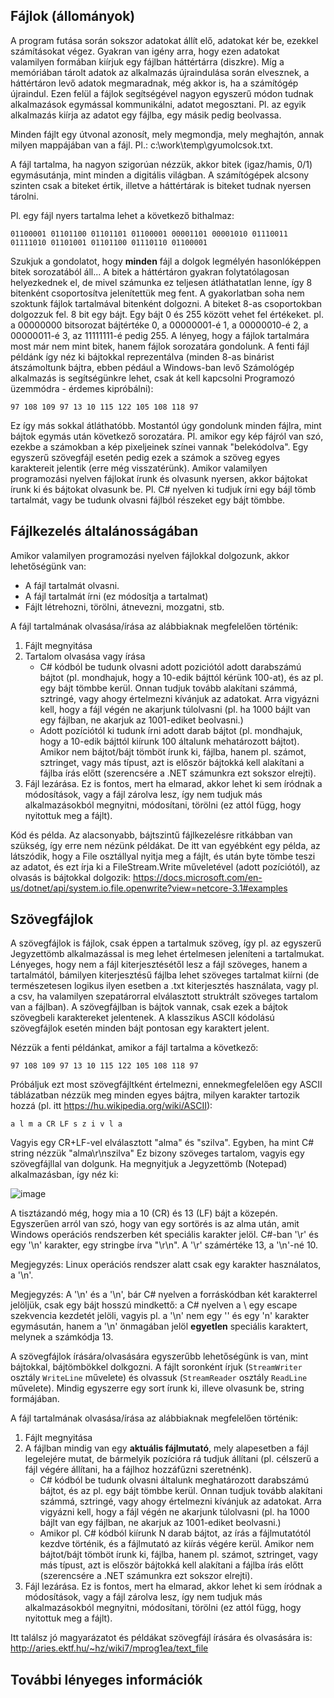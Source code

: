 ## Fájlok (állományok)

A program futása során sokszor adatokat állít elő, adatokat kér be, ezekkel számításokat végez. Gyakran van igény arra, hogy ezen adatokat valamilyen formában kiírjuk egy fájlban háttértárra (diszkre). Míg a memóriában tárolt adatok az alkalmazás újraindulása során elvesznek, a háttértáron levő adatok megmaradnak, még akkor is, ha a számítógép újraindul. Ezen felül a fájlok segítségével nagyon egyszerű módon tudnak alkalmazások egymással kommunikálni, adatot megosztani. Pl. az egyik alkalmazás kiírja az adatot egy fájlba, egy másik pedig beolvassa.

Minden fájlt egy útvonal azonosít, mely megmondja, mely meghajtón, annak milyen mappájában van a fájl. Pl.: c:\work\temp\gyumolcsok.txt.

A fájl tartalma, ha nagyon szigorúan nézzük, akkor bitek (igaz/hamis, 0/1) egymásutánja, mint minden a digitális világban. A számítógépek alcsony szinten csak a biteket értik, illetve a háttértárak is biteket tudnak nyersen tárolni.

Pl. egy fájl nyers tartalma lehet a következő bithalmaz:

```
01100001 01101100 01101101 01100001 00001101 00001010 01110011 01111010 01101001 01101100 01110110 01100001
```

Szukjuk a gondolatot, hogy **minden** fájl a dolgok legmélyén hasonlóképpen bitek sorozatából áll... A bitek a háttértáron gyakran folytatólagosan helyezkednek el, de mivel számunka ez teljesen átláthatatlan lenne, így 8 bitenként csoportosítva jelenítettük meg fent.
A gyakorlatban soha nem szoktunk fájlok tartalmával bitenként dolgozni. A biteket 8-as csoportokban dolgozzuk fel. 8 bit egy bájt. Egy bájt 0 és 255 között vehet fel értékeket. pl. a 00000000 bitsorozat bájtértéke 0, a 00000001-é 1, a 00000010-é 2, a 00000011-é 3, az 11111111-é pedig 255. A lényeg, hogy a fájlok tartalmára most már nem mint bitek, hanem fájlok sorozatára gondolunk. A fenti fájl példánk így néz ki bájtokkal reprezentálva (minden 8-as binárist átszámoltunk bájtra, ebben pédául a Windows-ban levő Számológép alkalmazás is segítségünkre lehet, csak át kell kapcsolni Programozó üzemmódra - érdemes kipróbálni):

```
97 108 109 97 13 10 115 122 105 108 118 97
```

Ez így más sokkal átláthatóbb. Mostantól úgy gondolunk minden fájlra, mint bájtok egymás után következő sorozatára. Pl. amikor egy kép fájról van szó, ezekbe a számokban a kép pixeljeinek színei vannak "belekódolva". Egy egyszerű szövegfájl esetén pedig ezek a számok a szöveg egyes karaktereit jelentik (erre még visszatérünk). Amikor valamilyen programozási nyelven fájlokat írunk és olvasunk nyersen, akkor bájtokat írunk ki és bájtokat olvasunk be. Pl. C# nyelven ki tudjuk írni egy bájl tömb tartalmát, vagy be tudunk olvasni fájlból részeket egy bájt tömbbe.

## Fájlkezelés általánosságában

Amikor valamilyen programozási nyelven fájlokkal dolgozunk, akkor lehetőségünk van:
* A fájl tartalmát olvasni.
* A fájl tartalmát írni (ez módosítja a tartalmat)
* Fájlt létrehozni, törölni, átnevezni, mozgatni, stb.

A fájl tartalmának olvasása/írása az alábbiaknak megfelelően történik:

1. Fájlt megnyitása
2. Tartalom olvasása vagy írása
    * C# kódból be tudunk olvasni adott poziciótól adott darabszámú bájtot (pl. mondhajuk, hogy a 10-edik bájttól kérünk 100-at), és az pl. egy bájt tömbbe kerül. Onnan tudjuk tovább alakítani számmá, sztringé, vagy ahogy értelmezni kívánjuk az adatokat. Arra vigyázni kell, hogy a fájl végén ne akarjunk túlolvasni (pl. ha 1000 bájlt van egy fájlban, ne akarjuk az 1001-ediket beolvasni.)
    * Adott pozíciótól ki tudunk írni adott darab bájtot (pl. mondhajuk, hogy a 10-edik bájttól kiírunk 100 általunk mehatározott bájtot). Amikor nem bájtot/bájt tömböt írunk ki, fájlba, hanem pl. számot, sztringet, vagy más típust, azt is először bájtokká kell alakítani a fájlba írás előtt (szerencsére a .NET számunkra ezt sokszor elrejti).
3. Fájl lezárása. Ez is fontos, mert ha elmarad, akkor lehet ki sem íródnak a módosítások, vagy a fájl zárolva lesz, így nem tudjuk más alkalmazásokból megnyitni, módosítani, törölni (ez attól függ, hogy nyitottuk meg a fájlt).

Kód és példa. Az alacsonyabb, bájtszintű fájlkezelésre ritkábban van szükség, így erre nem nézünk példákat. De itt van egyébként egy példa, az látszódik, hogy a File osztállyal nyitja meg a fájlt, és után byte tömbe teszi az adatot, és ezt írja ki a FileStream.Write műveletével (adott pozíciótól), az olvasás is bájtokkal dolgozik: https://docs.microsoft.com/en-us/dotnet/api/system.io.file.openwrite?view=netcore-3.1#examples  

## Szövegfájlok

A szövegfájlok is fájlok, csak éppen a tartalmuk szöveg, így pl. az egyszerű Jegyzettömb alkalmazással is meg lehet értelmesen jeleníteni a tartalmukat. Lényeges, hogy nem a fájl kiterjesztésétől lesz a fájl szöveges, hanem a tartalmától, bámilyen kiterjesztésű fájlba lehet szöveges tartalmat kiírni (de természetesen logikus ilyen esetben a .txt kiterjesztés használata, vagy pl. a csv, ha valamilyen szepatárorral elválasztott struktrált szöveges tartalom van a fájlban).
A szövegfájlban is bájtok vannak, csak ezek a bájtok szövegbeli karaktereket jelentenek. A klasszikus ASCII kódolású szövegfájlok esetén minden bájt pontosan egy karaktert jelent.

Nézzük a fenti példánkat, amikor a fájl tartalma a következő:

```
97 108 109 97 13 10 115 122 105 108 118 97
```

Próbáljuk ezt most szövegfájltként értelmezni, ennekmegfelelően egy ASCII táblázatban nézzük meg minden egyes bájtra, milyen karakter tartozik hozzá (pl. itt https://hu.wikipedia.org/wiki/ASCII):

```
a l m a CR LF s z i v l a
```


Vagyis egy CR+LF-vel elválasztott "alma" és "szilva". Egyben, ha mint C# string nézzük "alma\r\nszilva"
Ez bizony szöveges tartalom, vagyis egy szövegfájllal van dolgunk. Ha megnyitjuk a Jegyzettömb (Notepad) alkalmazásban, így néz ki:

![image](static-szamlalo.png)

 A tisztázandó még, hogy mia a 10 (CR) és 13 (LF) bájt a közepén. Egyszerűen arról van szó, hogy van egy sortörés is az alma után, amit Windows operációs rendszerben két speciális karakter jelöl. C#-ban '\r' és egy '\n' karakter, egy stringbe írva "\r\n". A '\r' számértéke 13, a '\n'-né 10.

Megjegyzés: Linux operációs rendszer alatt csak egy karakter használatos, a '\n'.

Megjegyzés: A '\n' és a '\n', bár C# nyelven a forráskódban két karakterrel jelöljük, csak egy bájt hosszú  mindkettő: a C# nyelven a \ egy escape szekvencia kezdetét jelöli, vagyis pl. a '\n' nem egy '\' és egy 'n' karakter egymásután, hanem a '\n' önmagában jelöl **egyetlen** speciális karaktert, melynek a számkódja 13.

A szövegfájlok írására/olvasására egyszerűbb lehetőségünk is van, mint bájtokkal, bájtömbökkel dolkgozni. A fájlt soronként írjuk (`StreamWriter` osztály `WriteLine` művelete) és olvassuk (`StreamReader` osztály `ReadLine` művelete). Mindig egyszerre egy sort írunk ki, illeve olvasunk be, string formájában.


A fájl tartalmának olvasása/írása az alábbiaknak megfelelően történik:

1. Fájlt megnyitása
2. A fájlban mindig van egy **aktuális fájlmutató**, mely alapesetben a fájl legelejére mutat, de bármelyik pozícióra rá tudjuk állítani (pl. célszerű a fájl végére állítani, ha a fájlhoz hozzáfűzni szeretnénk).
    * C# kódból be tudunk olvasni általunk meghatározott darabszámú bájtot, és az pl. egy bájt tömbbe kerül. Onnan tudjuk tovább alakítani számmá, sztringé, vagy ahogy értelmezni kívánjuk az adatokat. Arra vigyázni kell, hogy a fájl végén ne akarjunk túlolvasni (pl. ha 1000 bájlt van egy fájlban, ne akarjuk az 1001-ediket beolvasni.)
    * Amikor pl. C# kódból kiírunk N darab bájtot, az írás a fájlmutatótól kezdve történik, és a fájlmutató az kiírás végére kerül. Amikor nem bájtot/bájt tömböt írunk ki, fájlba, hanem pl. számot, sztringet, vagy más típust, azt is először bájtokká kell alakítani a fájlba írás előtt (szerencsére a .NET számunkra ezt sokszor elrejti).
3. Fájl lezárása. Ez is fontos, mert ha elmarad, akkor lehet ki sem íródnak a módosítások, vagy a fájl zárolva lesz, így nem tudjuk más alkalmazásokból megnyitni, módosítani, törölni (ez attól függ, hogy nyitottuk meg a fájlt).

Itt találsz jó magyarázatot és példákat szövegfájl írására és olvasására is: http://aries.ektf.hu/~hz/wiki7/mprog1ea/text_file

## További lényeges információk